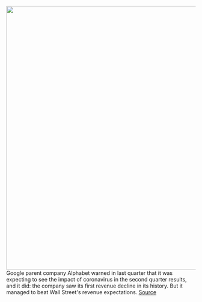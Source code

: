 <img src='https://cdn.vox-cdn.com/thumbor/5RwEt7jBJrvebLx-uCUgll-Jv8I=/0x0:2040x1360/1200x800/filters:focal(857x517:1183x843)/cdn.vox-cdn.com/uploads/chorus_image/image/67134783/acastro_180130_1777_0001.0.jpg' width='700px' /><br/>
Google parent company Alphabet warned in last quarter that it was expecting to see the impact of coronavirus in the second quarter results, and it did: the company saw its first revenue decline in its history. But it managed to beat Wall Street's revenue expectations.
<a href='https://www.theverge.com/2020/7/30/21345014/google-youtube-alphabet-revenue-decline-q2'> Source <a/>